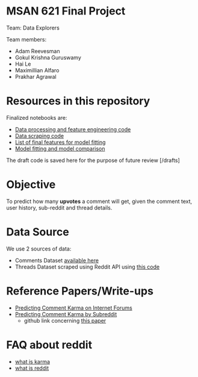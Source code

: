 
# MSAN 621 Final Project

Team: Data Explorers

Team members: 

* Adam Reevesman
* Gokul Krishna Guruswamy
* Hai Le
* Maximillian Alfaro
* Prakhar Agrawal

# Resources in this repository

Finalized notebooks are: 
* [Data processing and feature engineering code](data_processing/data_processing.ipynb)
* [Data scraping code](data_processing/extract_Data.ipynb)
* [List of final features for model fitting](data_processing/features.md)
* [Model fitting and model comparison](model_fitting/model_fitting.ipynb)

The draft code is saved here for the purpose of future review [/drafts]

# Objective

To predict how many __upvotes__ a comment will get, given the comment text, user history, sub-reddit and thread details.

# Data Source

We use 2 sources of data: 

* Comments Dataset [available here](https://mega.nz/#F!NtsCGTgD!urXdXLJ6yITYdWEdWN-H1w)
* Threads Dataset scraped using Reddit API using [this code](/scraping/Scrape.ipynb)

# Reference Papers/Write-ups

* [Predicting Comment Karma on Internet Forums](http://cs229.stanford.edu/proj2014/Daria%20Lamberson,Leo%20Martel,%20Simon%20Zheng,Hacking%20the%20Hivemind.pdf)
* [Predicting Comment Karma by Subreddit](http://yoavz.com/reddit_karma.pdf)
   - github link concerning [this paper](https://github.com/yoavz/predict_reddit_comments) 
   
# FAQ about reddit

* [what is karma](https://www.reddit.com/r/NoStupidQuestions/comments/2idfhk/what_is_link_karma/)
* [what is reddit](https://www.reddit.com/wiki/faq)
